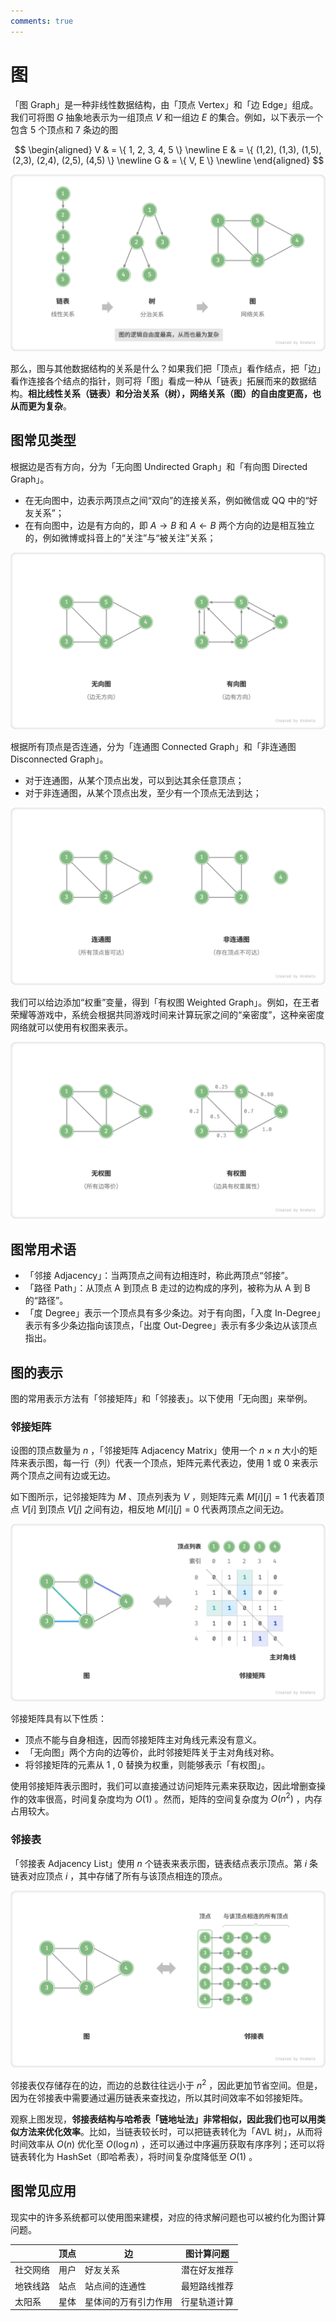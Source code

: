 ```yaml
---
comments: true
---
```


# 图

「图 Graph」是一种非线性数据结构，由「顶点 Vertex」和「边 Edge」组成。我们可将图 $G$ 抽象地表示为一组顶点 $V$ 和一组边 $E$ 的集合。例如，以下表示一个包含 5 个顶点和 7 条边的图

$$
\begin{aligned}
V & = \{ 1, 2, 3, 4, 5 \} \newline
E & = \{ (1,2), (1,3), (1,5), (2,3), (2,4), (2,5), (4,5) \} \newline
G & = \{ V, E \} \newline
\end{aligned}
$$

![linkedlist_tree_graph](graph.assets/linkedlist_tree_graph.png)

那么，图与其他数据结构的关系是什么？如果我们把「顶点」看作结点，把「边」看作连接各个结点的指针，则可将「图」看成一种从「链表」拓展而来的数据结构。**相比线性关系（链表）和分治关系（树），网络关系（图）的自由度更高，也从而更为复杂**。

## 图常见类型

根据边是否有方向，分为「无向图 Undirected Graph」和「有向图 Directed Graph」。

- 在无向图中，边表示两顶点之间“双向”的连接关系，例如微信或 QQ 中的“好友关系”；
- 在有向图中，边是有方向的，即 $A \rightarrow B$ 和 $A \leftarrow B$ 两个方向的边是相互独立的，例如微博或抖音上的“关注”与“被关注”关系；

![directed_graph](graph.assets/directed_graph.png)

根据所有顶点是否连通，分为「连通图 Connected Graph」和「非连通图 Disconnected Graph」。

- 对于连通图，从某个顶点出发，可以到达其余任意顶点；
- 对于非连通图，从某个顶点出发，至少有一个顶点无法到达；

![connected_graph](graph.assets/connected_graph.png)

我们可以给边添加“权重”变量，得到「有权图 Weighted Graph」。例如，在王者荣耀等游戏中，系统会根据共同游戏时间来计算玩家之间的“亲密度”，这种亲密度网络就可以使用有权图来表示。

![weighted_graph](graph.assets/weighted_graph.png)

## 图常用术语

- 「邻接 Adjacency」：当两顶点之间有边相连时，称此两顶点“邻接”。
- 「路径 Path」：从顶点 A 到顶点 B 走过的边构成的序列，被称为从 A 到 B 的“路径”。
- 「度 Degree」表示一个顶点具有多少条边。对于有向图，「入度 In-Degree」表示有多少条边指向该顶点，「出度 Out-Degree」表示有多少条边从该顶点指出。

## 图的表示

图的常用表示方法有「邻接矩阵」和「邻接表」。以下使用「无向图」来举例。

### 邻接矩阵

设图的顶点数量为 $n$ ，「邻接矩阵 Adjacency Matrix」使用一个 $n \times n$ 大小的矩阵来表示图，每一行（列）代表一个顶点，矩阵元素代表边，使用 $1$ 或 $0$ 来表示两个顶点之间有边或无边。

如下图所示，记邻接矩阵为 $M$ 、顶点列表为 $V$ ，则矩阵元素 $M[i][j] = 1$ 代表着顶点 $V[i]$ 到顶点 $V[j]$ 之间有边，相反地 $M[i][j] = 0$ 代表两顶点之间无边。

![adjacency_matrix](graph.assets/adjacency_matrix.png)

邻接矩阵具有以下性质：

- 顶点不能与自身相连，因而邻接矩阵主对角线元素没有意义。
- 「无向图」两个方向的边等价，此时邻接矩阵关于主对角线对称。
- 将邻接矩阵的元素从 $1$ , $0$ 替换为权重，则能够表示「有权图」。

使用邻接矩阵表示图时，我们可以直接通过访问矩阵元素来获取边，因此增删查操作的效率很高，时间复杂度均为 $O(1)$ 。然而，矩阵的空间复杂度为 $O(n^2)$ ，内存占用较大。

### 邻接表

「邻接表 Adjacency List」使用 $n$ 个链表来表示图，链表结点表示顶点。第 $i$ 条链表对应顶点 $i$ ，其中存储了所有与该顶点相连的顶点。

![adjacency_list](graph.assets/adjacency_list.png)

邻接表仅存储存在的边，而边的总数往往远小于 $n^2$ ，因此更加节省空间。但是，因为在邻接表中需要通过遍历链表来查找边，所以其时间效率不如邻接矩阵。

观察上图发现，**邻接表结构与哈希表「链地址法」非常相似，因此我们也可以用类似方法来优化效率**。比如，当链表较长时，可以把链表转化为「AVL 树」，从而将时间效率从 $O(n)$ 优化至 $O(\log n)$ ，还可以通过中序遍历获取有序序列；还可以将链表转化为 HashSet（即哈希表），将时间复杂度降低至 $O(1)$ 。

## 图常见应用

现实中的许多系统都可以使用图来建模，对应的待求解问题也可以被约化为图计算问题。

<div class="center-table" markdown>

|          | 顶点 | 边                   | 图计算问题   |
| -------- | ---- | -------------------- | ------------ |
| 社交网络 | 用户 | 好友关系             | 潜在好友推荐 |
| 地铁线路 | 站点 | 站点间的连通性       | 最短路线推荐 |
| 太阳系   | 星体 | 星体间的万有引力作用 | 行星轨道计算 |

</div>
